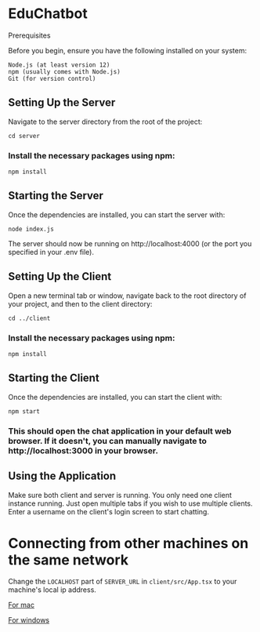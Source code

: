 # EduChatbot
Prerequisites

Before you begin, ensure you have the following installed on your system:

    Node.js (at least version 12)
    npm (usually comes with Node.js)
    Git (for version control)

## Setting Up the Server

Navigate to the server directory from the root of the project:

    cd server

### Install the necessary packages using npm:

    npm install

## Starting the Server

Once the dependencies are installed, you can start the server with:

    node index.js

The server should now be running on http://localhost:4000 (or the port you specified in your .env file).

## Setting Up the Client

Open a new terminal tab or window, navigate back to the root directory of your project, and then to the client directory:

    cd ../client

### Install the necessary packages using npm:

    npm install

## Starting the Client

Once the dependencies are installed, you can start the client with:

    npm start

### This should open the chat application in your default web browser. If it doesn't, you can manually navigate to http://localhost:3000 in your browser.

## Using the Application

Make sure both client and server is running. You only need one client instance running. Just open multiple tabs if you wish to use multiple clients. Enter a username on the client's login screen to start chatting.

# Connecting from other machines on the same network

Change the `LOCALHOST` part of `SERVER_URL` in `client/src/App.tsx` to your machine's local ip address.

[For mac](https://www.security.org/vpn/find-mac-ip-address/)

[For windows](https://support.microsoft.com/en-us/windows/find-your-ip-address-in-windows-f21a9bbc-c582-55cd-35e0-73431160a1b9)
    

